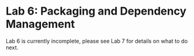 # Lab 6: Packaging and Dependency Management

Lab 6 is currently incomplete, please see Lab 7 for details on what to do next.